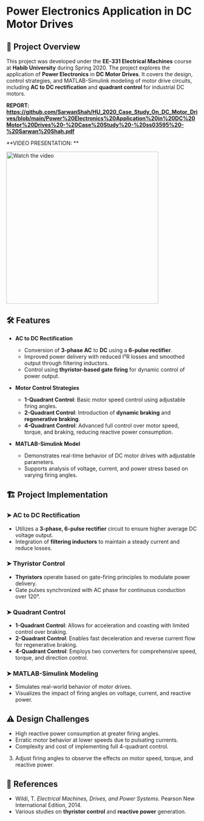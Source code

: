 # Power Electronics Application in DC Motor Drives

## 📌 Project Overview
This project was developed under the **EE-331 Electrical Machines** course at **Habib University** during Spring 2020. The project explores the application of **Power Electronics** in **DC Motor Drives**. It covers the design, control strategies, and MATLAB-Simulink modeling of motor drive circuits, including **AC to DC rectification** and **quadrant control** for industrial DC motors.

**REPORT: https://github.com/SarwanShah/HU_2020_Case_Study_On_DC_Motor_Drives/blob/main/Power%20Electronics%20Application%20in%20DC%20Motor%20Drives%20-%20Case%20Study%20-%20ss03595%20-%20Sarwan%20Shah.pdf**

**VIDEO PRESENTATION: **

<a href="https://www.youtube.com/watch?v=dFrL1lOqHpk" target="_blank">
    <img src="https://img.youtube.com/vi/dFrL1lOqHpk/maxresdefault.jpg" alt="Watch the video" width="400">
</a>


## 🛠 Features  
- **AC to DC Rectification**  
  - Conversion of **3-phase AC** to **DC** using a **6-pulse rectifier**.
  - Improved power delivery with reduced I²R losses and smoothed output through filtering inductors.
  - Control using **thyristor-based gate firing** for dynamic control of power output.

- **Motor Control Strategies**
  - **1-Quadrant Control**: Basic motor speed control using adjustable firing angles.
  - **2-Quadrant Control**: Introduction of **dynamic braking** and **regenerative braking**.
  - **4-Quadrant Control**: Advanced full control over motor speed, torque, and braking, reducing reactive power consumption.

- **MATLAB-Simulink Model**
  - Demonstrates real-time behavior of DC motor drives with adjustable parameters.
  - Supports analysis of voltage, current, and power stress based on varying firing angles.

## 🏗 Project Implementation  
### ➤ **AC to DC Rectification**  
- Utilizes a **3-phase, 6-pulse rectifier** circuit to ensure higher average DC voltage output.
- Integration of **filtering inductors** to maintain a steady current and reduce losses.

### ➤ **Thyristor Control**  
- **Thyristors** operate based on gate-firing principles to modulate power delivery.
- Gate pulses synchronized with AC phase for continuous conduction over 120°.

### ➤ **Quadrant Control**  
- **1-Quadrant Control**: Allows for acceleration and coasting with limited control over braking.
- **2-Quadrant Control**: Enables fast deceleration and reverse current flow for regenerative braking.
- **4-Quadrant Control**: Employs two converters for comprehensive speed, torque, and direction control.

### ➤ **MATLAB-Simulink Modeling**  
- Simulates real-world behavior of motor drives.
- Visualizes the impact of firing angles on voltage, current, and reactive power.

## ⚠ Design Challenges  
- High reactive power consumption at greater firing angles.
- Erratic motor behavior at lower speeds due to pulsating currents.
- Complexity and cost of implementing full 4-quadrant control.
3. Adjust firing angles to observe the effects on motor speed, torque, and reactive power.

## 🔗 References  
- Wildi, T. *Electrical Machines, Drives, and Power Systems*. Pearson New International Edition, 2014.
- Various studies on **thyristor control** and **reactive power** generation.

